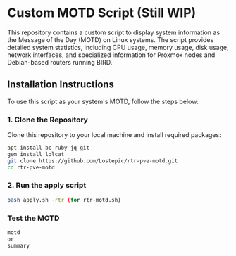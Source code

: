 # Custom MOTD Script (Still WIP)

This repository contains a custom script to display system information as the Message of the Day (MOTD) on Linux systems. The script provides detailed system statistics, including CPU usage, memory usage, disk usage, network interfaces, and specialized information for Proxmox nodes and Debian-based routers running BIRD.

## Installation Instructions

To use this script as your system's MOTD, follow the steps below:

### 1. Clone the Repository

Clone this repository to your local machine and install required packages:

```bash
apt install bc ruby jq git
gem install lolcat
git clone https://github.com/Lostepic/rtr-pve-motd.git
cd rtr-pve-motd
```
### 2. Run the apply script

```bash
bash apply.sh -rtr (for rtr-motd.sh)
```

### Test the MOTD

```bash
motd
or
summary
```
